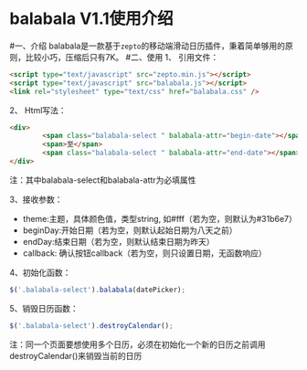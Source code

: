 balabala V1.1使用介绍
==
#一、介绍
balabala是一款基于`zepto`的移动端滑动日历插件，秉着简单够用的原则，比较小巧，压缩后只有7K。
#二、使用
1、	引用文件：
```html
<script type="text/javascript" src="zepto.min.js"></script>
<script type="text/javascript" src="balabala.js"></script>
<link rel="stylesheet" type="text/css" href="balabala.css" />
```
2、	Html写法：
```html
<div>
        <span class="balabala-select " balabala-attr="begin-date"></span>
        <span>至</span>
        <span class="balabala-select " balabala-attr="end-date"></span>
</div>
```
注：其中balabala-select和balabala-attr为必填属性<br>

3、接收参数：<br>
* theme:主题，具体颜色值，类型string, 如#fff（若为空，则默认为#31b6e7）<br>
* beginDay:开始日期（若为空，则默认起始日期为八天之前）<br>
* endDay:结束日期（若为空，则默认结束日期为昨天）<br>
* callback: 确认按钮callback（若为空，则只设置日期，无函数响应）<br>

4、初始化函数：
```javascript
$('.balabala-select').balabala(datePicker);
```

5、销毁日历函数：
```javascript
$('.balabala-select').destroyCalendar();
```

注：同一个页面要想使用多个日历，必须在初始化一个新的日历之前调用destroyCalendar()来销毁当前的日历<br>
